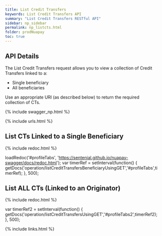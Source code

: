 ```yaml
---
title: List Credit Transfers
keywords: List Credit Transfers API
summary: "List Credit Transfers RESTful API"
sidebar: np_sidebar
permalink: np_listcts.html
folder: prodNuapay
toc: true
---
```


## API Details

The List Credit Transfers request allows you to view a collection of Credit Transfers linked to a:

* Single beneficiary
* All beneficiaries

Use an appropriate URI (as described below) to return the required collection of CTs.

{% include swagger_np.html %}

{% include urls.html %}

## List CTs Linked to a Single Beneficiary

<ul id="profileTabs" class="nav nav-tabs">
    
   
</ul>
   
{% include redoc.html %}
   
loadRedoc('#profileTabs', 'https://sentenial.github.io/nuapay-swagger/docs/redoc.html');
var timerRef = setInterval(function() { getDocs('operation/listCreditTransfersBeneficiaryUsingGET','#profileTabs',timerRef); }, 500);


</script>


<div id="mydiv"></div>
</div>
</div>

## List ALL CTs (Linked to an Originator)


<ul id="profileTabs2" class="nav nav-tabs">
</ul>
  
{% include redoc.html %}
   
var timerRef2 = setInterval(function() { getDocs('operation/listCreditTransfersUsingGET','#profileTabs2',timerRef2); }, 500);
</script>
</div>
</div>


{% include links.html %}

